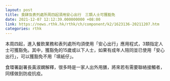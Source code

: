 ```yaml
---
layout: post
title: 食肆及表列處所周四起須用安心出行　三類人士可獲豁免
date: 2021-12-07 12:12:39.000000000 +08:00
link: https://news.rthk.hk/rthk/ch/component/k2/1623136-20211207.htm
categories: rthk
---
```


本周四起，進入餐飲業務和表列處所均須使用「安心出行」應用程式，3類指定人士可獲豁免。其中，獲豁免的15歲或以下人士，如果有成年人陪同並已使用「安心出行」，可以獲豁免不用「填紙仔」。

食環署副署長黃淑嫻解釋，很多時是一家人出外用膳，將來若有需要聯絡接觸者，同樣做到防疫抗疫。
